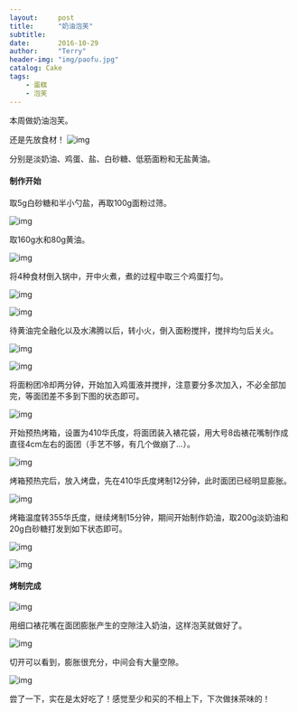 ```yaml
---
layout:     post
title:      "奶油泡芙"
subtitle:   
date:       2016-10-29
author:     "Terry"
header-img: "img/paofu.jpg"
catalog: Cake
tags:
    - 蛋糕
    - 泡芙
---
```

本周做奶油泡芙。

还是先放食材！
![img](http://odmaovtkc.bkt.clouddn.com/image/paofu/20161029_140520.jpg)

分别是淡奶油、鸡蛋、盐、白砂糖、低筋面粉和无盐黄油。

#### 制作开始

取5g白砂糖和半小勺盐，再取100g面粉过筛。

![img](http://odmaovtkc.bkt.clouddn.com/image/paofu/20161029_141641.jpg)

取160g水和80g黄油。

![img](http://odmaovtkc.bkt.clouddn.com/image/paofu/20161029_142423.jpg)

将4种食材倒入锅中，开中火煮，煮的过程中取三个鸡蛋打匀。

![img](http://odmaovtkc.bkt.clouddn.com/image/paofu/20161029_142746.jpg)

![img](http://odmaovtkc.bkt.clouddn.com/image/paofu/20161029_143109.jpg)

待黄油完全融化以及水沸腾以后，转小火，倒入面粉搅拌，搅拌均匀后关火。

![img](http://odmaovtkc.bkt.clouddn.com/image/paofu/20161029_143223.jpg)

![img](http://odmaovtkc.bkt.clouddn.com/image/paofu/20161029_143336.jpg)

将面粉团冷却两分钟，开始加入鸡蛋液并搅拌，注意要分多次加入，不必全部加完，等面团差不多到下图的状态即可。

![img](http://odmaovtkc.bkt.clouddn.com/image/paofu/20161029_.jpg)

开始预热烤箱，设置为410华氏度，将面团装入裱花袋，用大号8齿裱花嘴制作成直径4cm左右的面团（手艺不够，有几个做崩了...）。

![img](http://odmaovtkc.bkt.clouddn.com/image/paofu/20161029_150339.jpg)

烤箱预热完后，放入烤盘，先在410华氏度烤制12分钟，此时面团已经明显膨胀。

![img](http://odmaovtkc.bkt.clouddn.com/image/paofu/20161029_151702.jpg)

烤箱温度转355华氏度，继续烤制15分钟，期间开始制作奶油，取200g淡奶油和20g白砂糖打发到如下状态即可。

![img](http://odmaovtkc.bkt.clouddn.com/image/paofu/20161029_151607.jpg)

![img](http://odmaovtkc.bkt.clouddn.com/image/paofu/20161029_152036.jpg)

#### 烤制完成

![img](http://odmaovtkc.bkt.clouddn.com/image/paofu/20161029_153052.jpg)

用细口裱花嘴在面团膨胀产生的空隙注入奶油，这样泡芙就做好了。

![img](http://odmaovtkc.bkt.clouddn.com/image/paofu/20161029_153242.jpg)

切开可以看到，膨胀很充分，中间会有大量空隙。

![img](http://odmaovtkc.bkt.clouddn.com/image/paofu/20161029_153731.jpg)

尝了一下，实在是太好吃了！感觉至少和买的不相上下，下次做抹茶味的！


